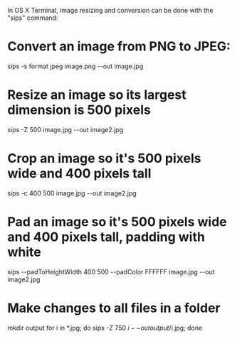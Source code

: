 In OS X Terminal, image resizing and conversion can be done with the "sips" command:

# Convert an image from PNG to JPEG:

sips -s format jpeg image.png --out image.jpg

# Resize an image so its largest dimension is 500 pixels

sips -Z 500 image.jpg --out image2.jpg

# Crop an image so it's 500 pixels wide and 400 pixels tall

sips -c 400 500 image.jpg --out image2.jpg

# Pad an image so it's 500 pixels wide and 400 pixels tall, padding with white

sips --padToHeightWidth 400 500 --padColor FFFFFF image.jpg --out image2.jpg

# Make changes to all files in a folder

mkdir output
for i in *.jpg; do sips -Z 750 $i --out output/$i.jpg; done

